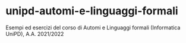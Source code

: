 # unipd-automi-e-linguaggi-formali
Esempi ed esercizi del corso di Automi e Linguaggi formali (Informatica UniPD), A.A. 2021/2022

